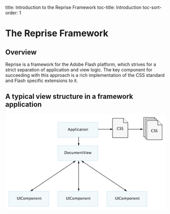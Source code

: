title: Introduction to the Reprise Framework
toc-title: Introduction
toc-sort-order: 1


# The Reprise Framework

## Overview

Reprise is a framework for the Adobe Flash platform, which strives for a strict separation of 
application and view logic. The key component for succeeding with this approach is a rich
implementation of the CSS standard and Flash specific extensions to it.


## A typical view structure in a framework application

![Framework Overview](images/framework_overview.gif)